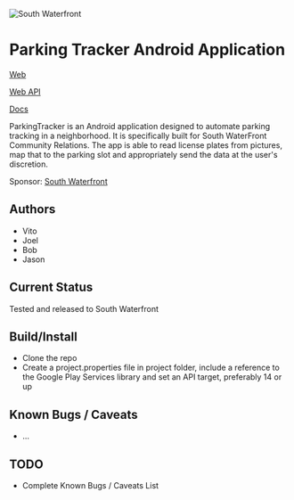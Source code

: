 ![South Waterfront](http://www.southwaterfront.com/images/swcr-logo.png)

# Parking Tracker Android Application

[Web](https://github.com/WSUV-CS420-Team4/ParkingTrackerWeb)

[Web API](https://github.com/WSUV-CS420-Team4/ParkingTrackerApi)

[Docs](https://github.com/WSUV-CS420-Team4/ParkingTrackerDocs)

ParkingTracker is an Android application designed to automate parking tracking in a neighborhood. It is specifically built for South WaterFront Community Relations. The app is able to read license plates from pictures, map that to the parking slot and appropriately send the data at the user's discretion.

Sponsor: [South Waterfront](http://www.southwaterfront.com/)

## Authors

- Vito
- Joel
- Bob
- Jason

## Current Status

Tested and released to South Waterfront

## Build/Install

- Clone the repo
- Create a project.properties file in project folder, include a reference to the Google Play Services library
and set an API target, preferably 14 or up

## Known Bugs / Caveats

- ...

## TODO

- Complete Known Bugs / Caveats List
